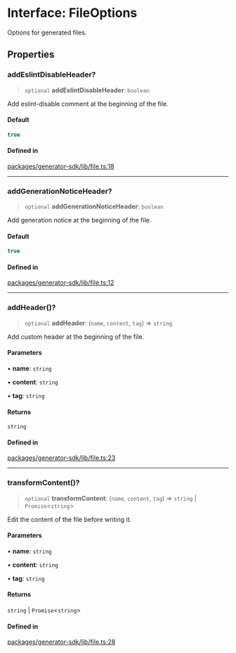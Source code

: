 # Interface: FileOptions

Options for generated files.

## Properties

### addEslintDisableHeader?

> `optional` **addEslintDisableHeader**: `boolean`

Add eslint-disable comment at the beginning of the file.

#### Default

```ts
true
```

#### Defined in

[packages/generator-sdk/lib/file.ts:18](https://github.com/andreisergiu98/baeta/blob/277f62f15bfdecc05d507a84e60b62e5bc08a747/packages/generator-sdk/lib/file.ts#L18)

***

### addGenerationNoticeHeader?

> `optional` **addGenerationNoticeHeader**: `boolean`

Add generation notice at the beginning of the file.

#### Default

```ts
true
```

#### Defined in

[packages/generator-sdk/lib/file.ts:12](https://github.com/andreisergiu98/baeta/blob/277f62f15bfdecc05d507a84e60b62e5bc08a747/packages/generator-sdk/lib/file.ts#L12)

***

### addHeader()?

> `optional` **addHeader**: (`name`, `content`, `tag`) => `string`

Add custom header at the beginning of the file.

#### Parameters

• **name**: `string`

• **content**: `string`

• **tag**: `string`

#### Returns

`string`

#### Defined in

[packages/generator-sdk/lib/file.ts:23](https://github.com/andreisergiu98/baeta/blob/277f62f15bfdecc05d507a84e60b62e5bc08a747/packages/generator-sdk/lib/file.ts#L23)

***

### transformContent()?

> `optional` **transformContent**: (`name`, `content`, `tag`) => `string` \| `Promise`\<`string`\>

Edit the content of the file before writing it.

#### Parameters

• **name**: `string`

• **content**: `string`

• **tag**: `string`

#### Returns

`string` \| `Promise`\<`string`\>

#### Defined in

[packages/generator-sdk/lib/file.ts:28](https://github.com/andreisergiu98/baeta/blob/277f62f15bfdecc05d507a84e60b62e5bc08a747/packages/generator-sdk/lib/file.ts#L28)

